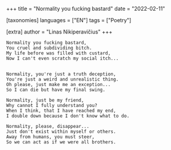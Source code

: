 +++
title = "Normality you fucking bastard"
date = "2022-02-11"

[taxonomies]
languages = ["EN"]
tags = ["Poetry"]

[extra]
author = "Linas Nikiperavičius"
+++
```
Normality you fucking bastard,
You cruel and subdividing bitch.
My life before was filled with custard,
Now I can't even scratch my social itch...
```
<!-- more -->
```

Normality, you're just a truth deception,
You're just a weird and unrealistic thing.
Oh please, just make me an exception...
So I can die but have my final swing.

Normality, just be my friend,
Why cannot I fully understand you?
When I think, that I have reached my end,
I double down because I don't know what to do.

Normality, please, disappear...
Just don't exist within myself or others.
Away from humans, you must steer,
So we can act as if we were all brothers.
```

